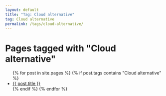 ```yaml
---
layout: default
title: "Tag: Cloud alternative"
tag: Cloud alternative
permalink: /tags/cloud-alternative/
---
```

<h1>Pages tagged with "Cloud alternative"</h1>
<ul>
{% for post in site.pages %}
  {% if post.tags contains "Cloud alternative" %}
  <li><a href="{{ post.url }}">{{ post.title }}</a></li>
  {% endif %}
{% endfor %}
</ul>
